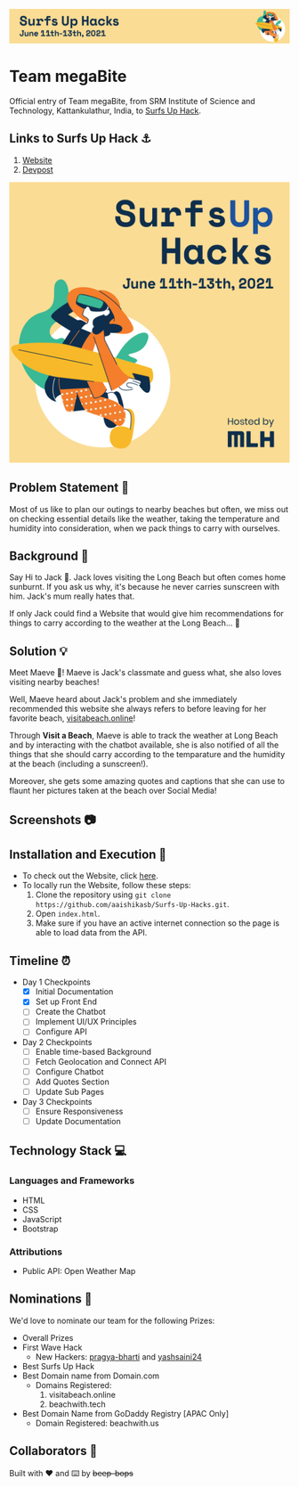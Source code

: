 ![Banner](assets/repository/banner.png)
# Team megaBite
Official entry of Team megaBite, from SRM Institute of Science and Technology, Kattankulathur, India, to [Surfs Up Hack](https://surfsuphacks.devpost.com/).

## Links to Surfs Up Hack ⚓
1. [Website](https://organize.mlh.io/participants/events/6800-surfs-up-hacks)
2. [Devpost](https://surfsuphacks.devpost.com/)

![Image](assets/repository/original.png)

## Problem Statement 🚧

Most of us like to plan our outings to nearby beaches but often, we miss out on checking essential details like the weather, taking the temperature and humidity into consideration, when we pack things to carry with ourselves.

## Background 📖

Say Hi to Jack 👦. Jack loves visiting the Long Beach but often comes home sunburnt. If you ask us why, it's because he never carries sunscreen with him. Jack's mum really hates that.

If only Jack could find a Website that would give him recommendations for things to carry according to the weather at the Long Beach... 🤔

## Solution 💡
Meet Maeve 👧! Maeve is Jack's classmate and guess what, she also loves visiting nearby beaches!

Well, Maeve heard about Jack's problem and she immediately recommended this website she always refers to before leaving for her favorite beach, [visitabeach.online](http://www.visitabeach.online)!

Through **Visit a Beach**, Maeve is able to track the weather at Long Beach and by interacting with the chatbot available, she is also notified of all the things that she should carry according to the temparature and the humidity at the beach (including a sunscreen!).

Moreover, she gets some amazing quotes and captions that she can use to flaunt her pictures taken at the beach over Social Media!

## Screenshots 📷

## Installation and Execution 🔧
 - To check out the Website, click [here]().
 - To locally run the Website, follow these steps:
   1. Clone the repository using `git clone https://github.com/aaishikasb/Surfs-Up-Hacks.git`.
   2. Open `index.html`.
   3. Make sure if you have an active internet connection so the page is able to load data from the API.

## Timeline ⏰
 - Day 1 Checkpoints
   - [x] Initial Documentation
   - [x] Set up Front End
   - [ ] Create the Chatbot
   - [ ] Implement UI/UX Principles
   - [ ] Configure API
 - Day 2 Checkpoints
   - [ ] Enable time-based Background
   - [ ] Fetch Geolocation and Connect API
   - [ ] Configure Chatbot
   - [ ] Add Quotes Section
   - [ ] Update Sub Pages
 - Day 3 Checkpoints
   - [ ] Ensure Responsiveness
   - [ ] Update Documentation

## Technology Stack 💻
### Languages and Frameworks
 - HTML
 - CSS
 - JavaScript
 - Bootstrap

### Attributions
  - Public API: Open Weather Map

## Nominations 🤝
We'd love to nominate our team for the following Prizes:
 - Overall Prizes
 - First Wave Hack
   - New Hackers: [pragya-bharti](https://www.github.com/pragya-bharti) and [yashsaini24](https://www.github.com/yashsaini24)
 - Best Surfs Up Hack
 - Best Domain name from Domain.com
   - Domains Registered:
     1. visitabeach.online
     2. beachwith.tech
 - Best Domain Name from GoDaddy Registry [APAC Only]
   - Domain Registered: beachwith.us

## Collaborators 🤖
Built with ❤️ and ⌨️ by ~~beep-bops~~
